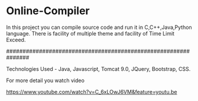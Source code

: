# Online-Compiler

In this project you can compile source code and run it in C,C++,Java,Python language.
There is facility of multiple theme and facility of Time Limit Exceed.

###############################################################

Technologies Used  - Java, Javascript, Tomcat 9.0, JQuery, Bootstrap, CSS.

For more detail you watch video

https://www.youtube.com/watch?v=C_6xLOwJ6VM&feature=youtu.be
